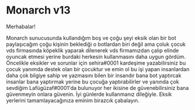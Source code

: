 # Monarch v13
Merhabalar!

Monarch sunucusunda kullandığım boş ve çoğu şeyi eksik olan bir bot paylaşıcağım çoğu kişinin beklediği o botlardan biri değil ama çoluk çocuk vds firmasında köpeklik yaparak dilenerek vds firmamızdan çalıp elinde oyuncak etmesi yerine burdaki herkesin kullanmasını daha uygun gördüm.
Öncelikle eksikler ve sorunlar için sehira#0001 kardeşime yazabilirsiniz bu çocuk yanımda destek olan bir çocuktur ve emin ol bu işi yapan insanlardan daha çok bilgiye sahip ve yazmasını bilen bir insandır bana bot yaptırcak insanlar bana yaptırmak yerine bu çocuğa yaptırabilirler ve yanında çok sevdiğim Lafügüzaf#0001'da bulunuyor her ikisine de güvenebilirsiniz bana güvenmeyin onlara güvenin.
İyi günlerde kullanmanız dileğiyle. Eksik yerlerini tamamlayacağınıza eminim birazcık çabalayın.
